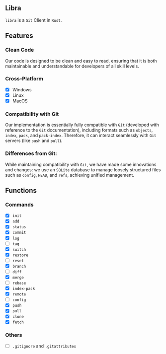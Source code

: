 ## Libra
`libra` is a `Git` Client in `Rust`.

## Features
### Clean Code
Our code is designed to be clean and easy to read, 
ensuring that it is both maintainable and understandable for developers of all skill levels.

### Cross-Platform
- [x] Windows
- [x] Linux
- [x] MacOS

### Compatibility with Git
Our implementation is essentially fully compatible with `Git` 
(developed with reference to the `Git` documentation), 
including formats such as `objects`, `index`, `pack`, and `pack-index`. 
Therefore, it can interact seamlessly with `Git` servers (like `push` and `pull`).

### Differences from Git:
While maintaining compatibility with `Git`, we have made some innovations and changes:
we use an `SQLite` database to manage loosely structured files such as `config`, `HEAD`, and `refs`, 
achieving unified management.

## Functions
### Commands
- [x] `init`
- [x] `add`
- [x] `status`
- [x] `commit`
- [x] `log`
- [ ] `tag`
- [x] `switch`
- [x] `restore`
- [ ] `reset`
- [x] `branch`
- [ ] `diff`
- [x] `merge`
- [ ] `rebase`
- [x] `index-pack`
- [x] `remote`
- [ ] `config`
- [x] `push`
- [x] `pull`
- [x] `clone`
- [x] `fetch`

### Others
- [ ] `.gitignore` and `.gitattributes`
